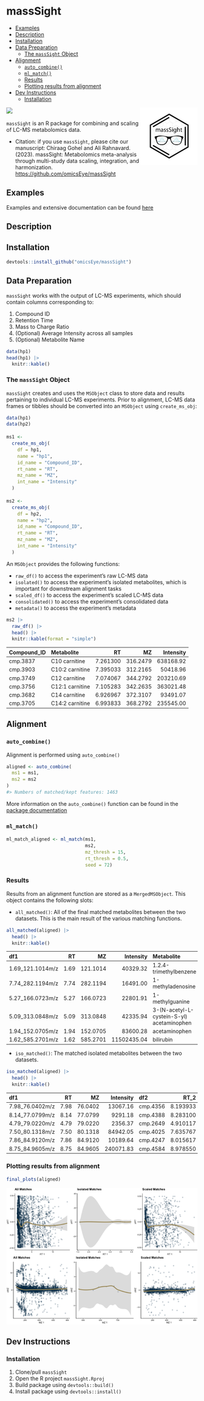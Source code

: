 # massSight

- [Examples](#examples)
- [Description](#description)
- [Installation](#installation)
- [Data Preparation](#data-preparation)
  - [The `massSight` Object](#ms-obj)
- [Alignment](#align)
  - [`auto_combine()`](#auto_combine)
  - [`ml_match()`](#ml_match)
  - [Results](#results)
  - [Plotting results from alignment](#plotting-results-from-alignment)
- [Dev Instructions](#dev-instrutions)
  - [Installation](#installation-1)

<!-- README.md is generated from README.qmd. Please edit that file -->

<img src="man/figures/massSight.png" align="right" width="30%"/></a>

<div>

[![](https://zenodo.org/badge/608216683.svg)](https://zenodo.org/badge/latestdoi/608216683)

</div>

`massSight` is an R package for combining and scaling of LC-MS
metabolomics data.

- Citation: if you use `massSight`, please cite our manuscript: Chiraag
  Gohel and Ali Rahnavard. (2023). massSight: Metabolomics meta-analysis
  through multi-study data scaling, integration, and harmonization.
  <https://github.com/omicsEye/massSight>

## Examples

Examples and extensive documentation can be found
[here](omicseye.github.io/massSight/)

## Description

## Installation

``` r
devtools::install_github("omicsEye/massSight")
```

## Data Preparation

`massSight` works with the output of LC-MS experiments, which should
contain columns corresponding to:

1.  Compound ID
2.  Retention Time
3.  Mass to Charge Ratio
4.  (Optional) Average Intensity across all samples
5.  (Optional) Metabolite Name

``` r
data(hp1)
head(hp1) |>
  knitr::kable()
```

### The `massSight` Object

`massSight` creates and uses the `MSObject` class to store data and
results pertaining to individual LC-MS experiments. Prior to alignment,
LC-MS data frames or tibbles should be converted into an `MSObject`
using `create_ms_obj`:

``` r
data(hp1)
data(hp2)

ms1 <-
  create_ms_obj(
    df = hp1,
    name = "hp1",
    id_name = "Compound_ID",
    rt_name = "RT",
    mz_name = "MZ",
    int_name = "Intensity"
  )

ms2 <-
  create_ms_obj(
    df = hp2,
    name = "hp2",
    id_name = "Compound_ID",
    rt_name = "RT",
    mz_name = "MZ",
    int_name = "Intensity"
  )
```

An `MSObject` provides the following functions:

- `raw_df()` to access the experiment’s raw LC-MS data
- `isolated()` to access the experiment’s isolated metabolites, which is
  important for downstream alignment tasks
- `scaled_df()` to access the experiment’s scaled LC-MS data
- `consolidated()` to access the experiment’s consolidated data
- `metadata()` to access the experiment’s metadata

``` r
ms2 |>
  raw_df() |>
  head() |>
  knitr::kable(format = "simple")
```

| Compound_ID | Metabolite      |       RT |       MZ | Intensity |
|:------------|:----------------|---------:|---------:|----------:|
| cmp.3837    | C10 carnitine   | 7.261300 | 316.2479 | 638168.92 |
| cmp.3903    | C10:2 carnitine | 7.395033 | 312.2165 |  50418.96 |
| cmp.3749    | C12 carnitine   | 7.074067 | 344.2792 | 203210.69 |
| cmp.3756    | C12:1 carnitine | 7.105283 | 342.2635 | 363021.48 |
| cmp.3682    | C14 carnitine   | 6.926967 | 372.3107 |  93491.07 |
| cmp.3705    | C14:2 carnitine | 6.993833 | 368.2792 | 235545.00 |

## Alignment

### `auto_combine()`

Alignment is performed using `auto_combine()`

``` r
aligned <- auto_combine(
  ms1 = ms1,
  ms2 = ms2
)
#> Numbers of matched/kept features: 1463
```

More information on the `auto_combine()` function can be found in the
[package
documentation](https://omicseye.github.io/massSight/reference/auto_combine.html)

### `ml_match()`

``` r
ml_match_aligned <- ml_match(ms1, 
                             ms2, 
                             mz_thresh = 15, 
                             rt_thresh = 0.5, 
                             seed = 72)
```

### Results

Results from an alignment function are stored as a `MergedMSObject`.
This object contains the following slots:

- `all_matched()`: All of the final matched metabolites between the two
  datasets. This is the main result of the various matching functions.

``` r
all_matched(aligned) |>
  head() |>
  knitr::kable()
```

| df1              |   RT |       MZ |   Intensity | Metabolite                                | df2      |     RT_2 |     MZ_2 | Intensity_2 | Metabolite_2 |
|:-----------------|-----:|---------:|------------:|:------------------------------------------|:---------|---------:|---------:|------------:|:-------------|
| 1.69_121.1014m/z | 1.69 | 121.1014 |    40329.32 | 1.2.4-trimethylbenzene                    | cmp.785  | 1.805967 | 121.1014 |    13453.95 |              |
| 7.74_282.1194m/z | 7.74 | 282.1194 |    16491.00 | 1-methyladenosine                         | cmp.4168 | 7.864050 | 282.1194 |    43167.05 |              |
| 5.27_166.0723m/z | 5.27 | 166.0723 |    22801.91 | 1-methylguanine                           | cmp.2810 | 5.361300 | 166.0723 |    25898.35 |              |
| 5.09_313.0848m/z | 5.09 | 313.0848 |    42335.94 | 3-(N-acetyl-L-cystein-S-yl) acetaminophen | cmp.2750 | 5.124100 | 313.0850 |    38069.50 |              |
| 1.94_152.0705m/z | 1.94 | 152.0705 |    83600.28 | acetaminophen                             | cmp.1435 | 2.082950 | 152.0706 |   190502.74 |              |
| 1.62_585.2701m/z | 1.62 | 585.2701 | 11502435.04 | bilirubin                                 | cmp.529  | 1.743567 | 585.2702 | 14402315.51 |              |

- `iso_matched()`: The matched isolated metabolites between the two
  datasets.

``` r
iso_matched(aligned) |> 
  head() |>
  knitr::kable()
```

| df1             |   RT |      MZ | Intensity | df2      |     RT_2 |     MZ_2 | Intensity_2 |  delta_RT | smooth_rt |      srt |   delta_MZ | smooth_mz |      smz | sintensity |
|:----------------|-----:|--------:|----------:|:---------|---------:|---------:|------------:|----------:|----------:|---------:|-----------:|----------:|---------:|-----------:|
| 7.98_76.0402m/z | 7.98 | 76.0402 |  13067.16 | cmp.4356 | 8.193933 | 76.04010 |   27158.674 | 0.2139333 | 0.1129026 | 7.874778 | -0.0001027 | -3.31e-05 | 76.04023 |  13256.927 |
| 8.14_77.0799m/z | 8.14 | 77.0799 |   9291.18 | cmp.4388 | 8.283100 | 77.07982 |   11295.184 | 0.1431000 | 0.1253363 | 8.023783 | -0.0000786 | -3.23e-05 | 77.07993 |   5863.981 |
| 4.79_79.0220m/z | 4.79 | 79.0220 |   2356.37 | cmp.2649 | 4.910117 | 79.02198 |    6818.932 | 0.1201167 | 0.0954132 | 4.687141 | -0.0000210 | -3.10e-05 | 79.02203 |   3667.853 |
| 7.50_80.1318m/z | 7.50 | 80.1318 |  84942.05 | cmp.4025 | 7.635767 | 80.13173 |   11765.610 | 0.1357667 | 0.0814712 | 7.422708 | -0.0000662 | -3.03e-05 | 80.13183 |   6090.723 |
| 7.86_84.9120m/z | 7.86 | 84.9120 |  10189.64 | cmp.4247 | 8.015617 | 84.91193 |    9442.532 | 0.1556167 | 0.1041765 | 7.762498 | -0.0000657 | -2.71e-05 | 84.91203 |   4964.245 |
| 8.75_84.9605m/z | 8.75 | 84.9605 | 240071.83 | cmp.4584 | 8.978550 | 84.96037 |  287055.188 | 0.2285500 | 0.1811082 | 8.585263 | -0.0001285 | -2.70e-05 | 84.96053 | 118730.825 |

### Plotting results from alignment

``` r
final_plots(aligned)
```

![](man/figures/final_plot_out.png)

## Dev Instructions

### Installation

1.  Clone/pull `massSight`
2.  Open the R project `massSight.Rproj`
3.  Build package using `devtools::build()`
4.  Install package using `devtools::install()`
